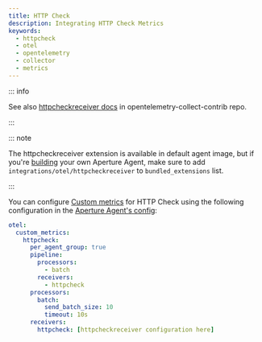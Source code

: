 ```yaml
---
title: HTTP Check
description: Integrating HTTP Check Metrics
keywords:
  - httpcheck
  - otel
  - opentelemetry
  - collector
  - metrics
---
```


::: info

See also [httpcheckreceiver docs][receiver] in opentelemetry-collect-contrib repo.

:::

::: note

The httpcheckreceiver extension is available in default agent image, but if you're [building][build] your own Aperture Agent, make sure to add `integrations/otel/httpcheckreceiver` to `bundled_extensions` list.

:::

You can configure [Custom metrics][custom-metrics] for HTTP Check using the
following configuration in the [Aperture Agent's config][agent-config]:

```yaml
otel:
  custom_metrics:
    httpcheck:
      per_agent_group: true
      pipeline:
        processors:
          - batch
        receivers:
          - httpcheck
      processors:
        batch:
          send_batch_size: 10
          timeout: 10s
      receivers:
        httpcheck: [httpcheckreceiver configuration here]
```

[build]: /reference/aperturectl/build/agent/agent.md
[receiver]:
  https://github.com/open-telemetry/opentelemetry-collector-contrib/tree/main/receiver/httpcheckreceiver
[custom-metrics]: /reference/configuration/agent.md#custom-metrics-config
[agent-config]: /reference/configuration/agent.md#agent-o-t-e-l-config
